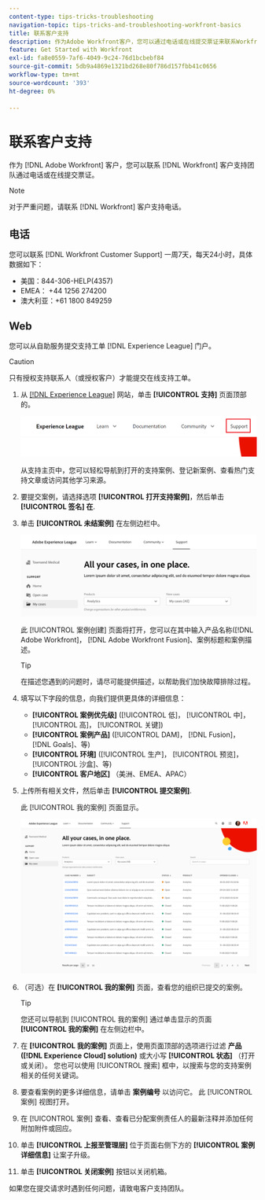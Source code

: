 ```yaml
---
content-type: tips-tricks-troubleshooting
navigation-topic: tips-tricks-and-troubleshooting-workfront-basics
title: 联系客户支持
description: 作为Adobe Workfront客户，您可以通过电话或在线提交票证来联系Workfront客户支持团队。
feature: Get Started with Workfront
exl-id: fa8e0559-7af6-4049-9c24-76d1bcbebf84
source-git-commit: 5db9a4869e1321bd268e80f786d157fbb41c0656
workflow-type: tm+mt
source-wordcount: '393'
ht-degree: 0%

---
```


# 联系客户支持

<!--
<p>(We need to keep this as a standalone article. It is linked in multiple articles and FAQs.)</p>
-->

作为 [!DNL Adobe Workfront] 客户，您可以联系 [!DNL Workfront] 客户支持团队通过电话或在线提交票证。

>[!NOTE]
>
>对于严重问题，请联系 [!DNL Workfront] 客户支持电话。

## 电话

您可以联系 [!DNL Workfront Customer Support] 一周7天，每天24小时，具体数据如下：

* 美国：844-306-HELP(4357)
* EMEA： +44 1256 274200
* 澳大利亚：+61 1800 849259

## Web

您可以从自助服务提交支持工单 [!DNL Experience League] 门户。

>[!CAUTION]
>
>只有授权支持联系人（或授权客户）才能提交在线支持工单。


1. 从 [[!DNL Experience League]](https://experienceleague.adobe.com) 网站，单击 **[!UICONTROL 支持]**  页面顶部的。

   ![](assets/experience-league-top-navigation-with-support-highlighted.png)

   从支持主页中，您可以轻松导航到打开的支持案例、登记新案例、查看热门支持文章或访问其他学习来源。

1. 要提交案例，请选择选项 **[!UICONTROL 打开支持案例]**，然后单击 **[!UICONTROL 签名] 在**.

1. 单击 **[!UICONTROL 未结案例]** 在左侧边栏中。

   ![](assets/left-nav-bar-for-exl-support-portal.png)

   此 [!UICONTROL 案例创建] 页面将打开，您可以在其中输入产品名称([!DNL Adobe Workfront]， [!DNL Adobe Workfront Fusion]、案例标题和案例描述。

   >[!TIP]
   >
   >在描述您遇到的问题时，请尽可能提供描述，以帮助我们加快故障排除过程。


1. 填写以下字段的信息，向我们提供更具体的详细信息：

   * **[!UICONTROL 案例优先级]** ([!UICONTROL 低]， [!UICONTROL 中]， [!UICONTROL 高]， [!UICONTROL 关键])
   * **[!UICONTROL 案例产品]** ([!UICONTROL DAM]， [!DNL Fusion]， [!DNL Goals]、等)
   * **[!UICONTROL 环境]** ([!UICONTROL 生产]， [!UICONTROL 预览]， [!UICONTROL 沙盒]、等)
   * **[!UICONTROL 客户地区]** （美洲、EMEA、APAC）

1. 上传所有相关文件，然后单击 **[!UICONTROL 提交案例]**.

   此 [!UICONTROL 我的案例] 页面显示。

   ![](assets/all-cases-list-exl-support-portal.png)

1. （可选）在 **[!UICONTROL 我的案例]** 页面，查看您的组织已提交的案例。

   >[!TIP]
   >
   >您还可以导航到 [!UICONTROL 我的案例] 通过单击显示的页面 **[!UICONTROL 我的案例]** 在左侧边栏中。

1. 在 **[!UICONTROL 我的案例]** 页面上，使用页面顶部的选项进行过滤 **产品([!DNL Experience Cloud] solution)** 或大小写 **[!UICONTROL 状态]** （打开或关闭）。 您也可以使用 [!UICONTROL 搜索] 框中，以搜索与您的支持案例相关的任何关键词。

1. 要查看案例的更多详细信息，请单击 **案例编号** 以访问它。 此 [!UICONTROL 案例] 视图打开。

1. 在 [!UICONTROL 案例] 查看、查看已分配案例责任人的最新注释并添加任何附加附件或回应。

1. 单击 **[!UICONTROL 上报至管理层]** 位于页面右侧下方的 **[!UICONTROL 案例详细信息]** 让案子升级。

1. 单击 **[!UICONTROL 关闭案例]** 按钮以关闭机箱。


如果您在提交请求时遇到任何问题，请致电客户支持团队。



<!--drafted: I took the information above from this blog post by Jon Chen (on September 13, 2022): https://experienceleaguecommunities.adobe.com/t5/workfront-blogs/how-to-submit-a-support-ticket-on-experience-league/ba-p/461737)

- this is the information that was there before - pointing to WorkfrontOne: 

If you are logged in as an Authorized Support Contact, you can contact Workfront Customer Support through the Workfront One site and create a case, formally called a ticket.

1. Log in to [**one.workfront.com**](https://one.workfront.com/) as an Authorized Support Contact.
1. On the **Home** page, click **Support**.

   ![](assets/supporthome-350x138.png)

   The Customer Support page displays.

   >[!NOTE]
   >
   >If you don't see the Support option on the Home page, you are not an Authorized Support Contact. Your Workfront administrator can contact Workfront Customer Support and request you be added an Authorized Support Contact. If you are the only Workfront administrator for your organization, contact the Workfront Support team by phone.

1. Complete the fields in the **Create a Support Case** form. All fields are required.  

   <table style="table-layout:auto">
    <tr>
        <td><strong>Subject</strong></td>
        <td>Type a brief question or explanation of the issue you are experiencing.</td>
    </tr>
    <tr>
        <td><strong>Description</strong></td>
        <td>Type a detailed description of the issue. Include as much information as possible.</td>
    </tr>
    <tr>
        <td><strong>Priority</strong></td>
        <td> </td>
    </tr>
    <tr>
        <td><strong>Case Product</strong></td>
        <td>Select the product in which you are experiencing the issue. If the issue is not related to a specific product, select None.</td>
    </tr>
    <tr>
        <td><strong>Product Area</strong></td>
        <td>Select the area of the product that best relates to the issue. If the related area is not listed in the drop-down menu, select Not Listed.</td>
    </tr>
    <tr>
        <td><strong>Environment</strong></td>
        <td>Select the environment in which the issue occurs. If you are seeing the issue in both the Production and Sandbox environments, please select Production.</td>
    </tr>
    <tr>
        <td><strong>Customer Region</strong></td>
        <td> </td>
    </tr>
   </table>

1. (Optional) Attach a file, such as an image or video file.

   1. At the bottom of the form, click **Upload File**.
   1. Click **Upload File**, then browse for and select the desired file.

      ![](assets/supportselectfile-350x368.png)

   1. Click **Done** to upload the file to the case.

1. Click **Submit** to submit the case to Workfront Customer Support.

-->


